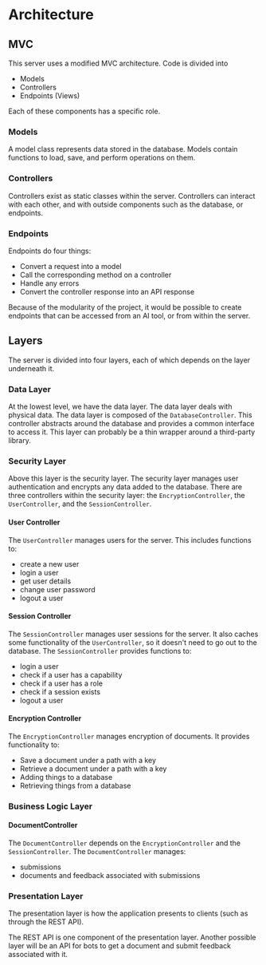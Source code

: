 # Architecture

## MVC

This server uses a modified MVC architecture. Code is divided into

- Models
- Controllers
- Endpoints (Views)

Each of these components has a specific role.

### Models

A model class represents data stored in the database. Models contain functions to load, save, and perform operations on them.

### Controllers

Controllers exist as static classes within the server. Controllers can interact with each other, and with outside components such as the database, or endpoints.

### Endpoints

Endpoints do four things:
- Convert a request into a model
- Call the corresponding method on a controller
- Handle any errors
- Convert the controller response into an API response


Because of the modularity of the project, it would be possible to create endpoints that can be accessed from an AI tool, or from within the server.


## Layers

The server is divided into four layers, each of which depends on the layer underneath it.

### Data Layer

At the lowest level, we have the data layer. The data layer deals with physical data. The data layer is composed of the `DatabaseController`. This controller abstracts around the database and provides a common interface to access it. This layer can probably be a thin wrapper around a third-party library.

### Security Layer

Above this layer is the security layer. The security layer manages user authentication and encrypts any data added to the database. There are three controllers within the security layer: the `EncryptionController`, the `UserController`, and the `SessionController`.


#### User Controller

The `UserController` manages users for the server. This includes functions to:

- create a new user
- login a user
- get user details
- change user password
- logout a user

#### Session Controller

The `SessionController` manages user sessions for the server. It also caches some functionality of the `UserController`, so it doesn't need to go out to the database. The `SessionController` provides functions to:

- login a user
- check if a user has a capability
- check if a user has a role
- check if a session exists
- logout a user

#### Encryption Controller

The `EncryptionController` manages encryption of documents. It provides functionality to:
- Save a document under a path with a key
- Retrieve a document under a path with a key
- Adding things to a database
- Retrieving things from a database

### Business Logic Layer

#### DocumentController

The `DocumentController` depends on the `EncryptionController` and the `SessionController`. The `DocumentController` manages:

- submissions
- documents and feedback associated with submissions

### Presentation Layer

The presentation layer is how the application presents to clients (such as through the REST API).

The REST API is one component of the presentation layer. Another possible layer will be an API for bots to get a document and submit feedback associated with it.